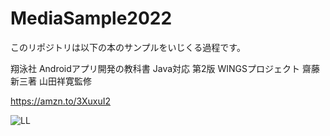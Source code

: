 # MediaSample2022
このリポジトリは以下の本のサンプルをいじくる過程です。

翔泳社 Androidアプリ開発の教科書 Java対応 第2版
WINGSプロジェクト 齋藤新三著
山田祥寛監修

https://amzn.to/3XuxuI2

![LL](https://user-images.githubusercontent.com/556958/213072063-623af75b-67d9-429c-a27c-f49f5055d2ce.jpg)
